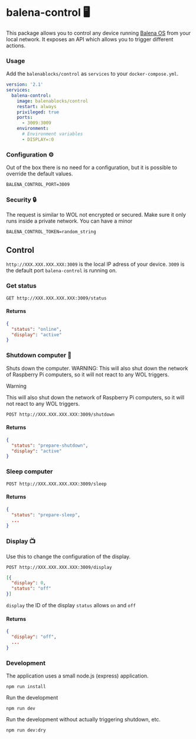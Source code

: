 # balena-control 🖥️

This package allows you to control any device running [Balena OS](https://www.balena.io) from your local network. It exposes an API which allows you to trigger different actions.

### Usage

Add the `balenablocks/control` as `services` to your ```docker-compose.yml```.

```yml
version: '2.1'
services:
  balena-control:
    image: balenablocks/control
    restart: always
    privileged: true
    ports:
      - 3009:3009
    environment:
      # Environment variables
      - DISPLAY=:0
```

### Configuration ⚙️

Out of the box there is no need for a configuration, but it is possible to override the default values.

```
BALENA_CONTROL_PORT=3009
```

### Security 🔒

The request is similar to WOL not encrypted or secured. Make sure it only runs inside a private network. You can have a minor 

```
BALENA_CONTROL_TOKEN=random_string
```

## Control

`http://XXX.XXX.XXX.XXX:3009` is the local IP adress of your device. `3009` is the default port `balena-control` is running on.

### Get status

```
GET http://XXX.XXX.XXX.XXX:3009/status
```

#### Returns

```json
{
  "status": "online",
  "display": "active"
}
```

### Shutdown computer 📴

Shuts down the computer. WARNING: This will also shut down the network of Raspberry Pi computers, so it will not react to any WOL triggers.

> [!WARNING]  
> This will also shut down the network of Raspberry Pi computers, so it will not react to any WOL triggers.

```
POST http://XXX.XXX.XXX.XXX:3009/shutdown
```

#### Returns

```json
{
  "status": "prepare-shutdown",
  "display": "active"
}
```

### Sleep computer

```
POST http://XXX.XXX.XXX.XXX:3009/sleep
```


#### Returns

```json
{
  "status": "prepare-sleep",
  ...
}
```

### Display 📺

Use this to change the configuration of the display.

```
POST http://XXX.XXX.XXX.XXX:3009/display
```

```json
[{
  "display": 0,
  "status": "off"
}]
```

`display` the ID of the display
`status` allows `on` and `off`

#### Returns

```json
{
  "display": "off",
  ...
}
```

### Development

The application uses a small node.js (express) application.

```
npm run install
```

Run the development
```
npm run dev
```

Run the development without actually triggering shutdown, etc.

```
npm run dev:dry
```
